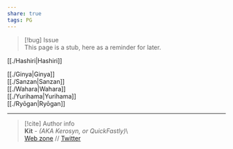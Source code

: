 ```yaml
---  
share: true  
tags: PG  
---  
```

> [!bug] Issue  
> This page is a stub, here as a reminder for later.  
  
[[./Hashiri|Hashiri]]  
  
[[./Ginya|Ginya]]  
[[./Sanzan|Sanzan]]  
[[./Wahara|Wahara]]  
[[./Yurihama|Yurihama]]  
[[./Ryōgan|Ryōgan]]  
  
-----  
> [!cite] Author info  
> **Kit** - *(AKA Kerosyn, or QuickFastly)*\  
> [Web zone](https://kitabe.link) // [Twitter](https://twitter.com/Kerosyn_)